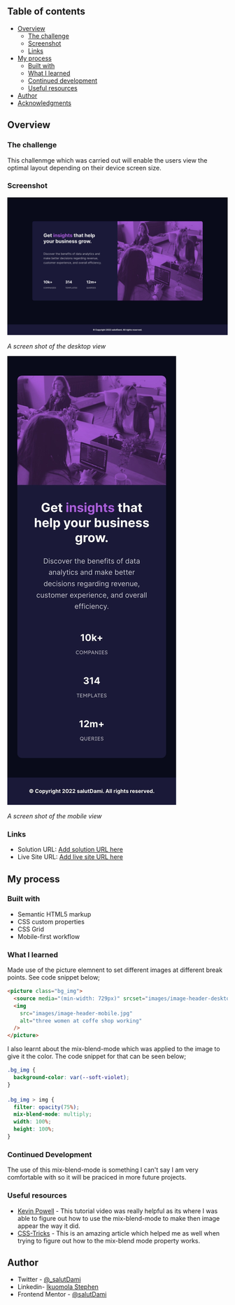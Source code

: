 ## Table of contents

- [Overview](#overview)
  - [The challenge](#the-challenge)
  - [Screenshot](#screenshot)
  - [Links](#links)
- [My process](#my-process)
  - [Built with](#built-with)
  - [What I learned](#what-i-learned)
  - [Continued development](#continued-development)
  - [Useful resources](#useful-resources)
- [Author](#author)
- [Acknowledgments](#acknowledgments)

## Overview

### The challenge

This challenmge which was carried out will enable the users view the optimal layout depending on their device screen size.

### Screenshot

![Desktop View](project.screenshot/screenshot-desktop.jpeg)

_A screen shot of the desktop view_

![Mobile View](project.screenshot/screeshot-mobile.jpeg)

_A screen shot of the mobile view_

### Links

- Solution URL: [Add solution URL here](https://github.com/salutDami/stats-preview-card-component)
- Live Site URL: [Add live site URL here](https://salutdami.github.io/stats-preview-card-component/)

## My process

### Built with

- Semantic HTML5 markup
- CSS custom properties
- CSS Grid
- Mobile-first workflow

### What I learned

Made use of the picture elemnent to set different images at different break points. See code snippet below;

```html
<picture class="bg_img">
  <source media="(min-width: 729px)" srcset="images/image-header-desktop.jpg" />
  <img
    src="images/image-header-mobile.jpg"
    alt="three women at coffe shop working"
  />
</picture>
```

I also learnt about the mix-blend-mode which was applied to the image to give it the color. The code snippet for that can be seen below;

```css
.bg_img {
  background-color: var(--soft-violet);
}

.bg_img > img {
  filter: opacity(75%);
  mix-blend-mode: multiply;
  width: 100%;
  height: 100%;
}
```

### Continued Development

The use of this mix-blend-mode is something I can't say I am very comfortable with so it will be praciced in more future projects.

### Useful resources

- [Kevin Powell](https://www.youtube.com/watch?v=TAA89nkEuhw) - This tutorial video was really helpful as its where I was able to figure out how to use the mix-blend-mode to make then image appear the way it did.
- [CSS-Tricks](https://css-tricks.com/almanac/properties/m/mix-blend-mode/) - This is an amazing article which helped me as well when trying to figure out how to the mix-blend mode property works.

## Author

- Twitter - [@\_salutDami](https://www.twitter.com/_salutDami)
- Linkedin- [Ikuomola Stephen](https://www.linkedin.com/in/ikuomola-stephen/)
- Frontend Mentor - [@salutDami](https://www.frontendmentor.io/profile/salutDami)
